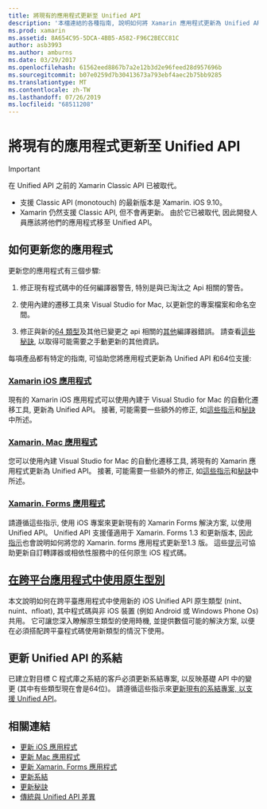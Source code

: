 ```yaml
---
title: 將現有的應用程式更新至 Unified API
description: '本檔連結的各種指南, 說明如何將 Xamarin 應用程式更新為 Unified API。 其中討論了 Xamarin. iOS 應用程式、Xamarin. Mac 應用程式。 Xamarin: Forms 應用程式、跨平臺應用程式中的原生類型, 以及系結專案。'
ms.prod: xamarin
ms.assetid: 8A654C95-5DCA-4BB5-A582-F96C2BECC81C
author: asb3993
ms.author: amburns
ms.date: 03/29/2017
ms.openlocfilehash: 61562eed8867b7a2e12b3d2e96feed28d957696b
ms.sourcegitcommit: b07e0259d7b30413673a793ebf4aec2b75bb9285
ms.translationtype: MT
ms.contentlocale: zh-TW
ms.lasthandoff: 07/26/2019
ms.locfileid: "68511208"
---
```

# <a name="updating-existing-apps-to-the-unified-api"></a>將現有的應用程式更新至 Unified API

> [!IMPORTANT]
> 在 Unified API 之前的 Xamarin Classic API 已被取代。
> - 支援 Classic API (monotouch) 的最新版本是 Xamarin. iOS 9.10。
> - Xamarin 仍然支援 Classic API, 但不會再更新。 由於它已被取代, 因此開發人員應該將他們的應用程式移至 Unified API。

## <a name="how-to-update-your-apps"></a>如何更新您的應用程式

更新您的應用程式有三個步驟:

1. 修正現有程式碼中的任何編譯器警告, 特別是與已淘汰之 Api 相關的警告。

2. 使用內建的遷移工具來 Visual Studio for Mac, 以更新您的專案檔案和命名空間。

3. 修正與新的[64 類型](~/cross-platform/macios/nativetypes.md)及其他已變更之 api 相關的[其他](~/cross-platform/macios/unified/overview.md#deprecated-typos)編譯器錯誤。 請查看[這些秘訣](~/cross-platform/macios/unified/updating-tips.md), 以取得可能需要之手動更新的其他資訊。

每項產品都有特定的指南, 可協助您將應用程式更新為 Unified API 和64位支援:

### <a name="xamarinios-appscross-platformmaciosunifiedupdating-ios-appsmd"></a>[Xamarin iOS 應用程式](~/cross-platform/macios/unified/updating-ios-apps.md)

現有的 Xamarin iOS 應用程式可以使用內建于 Visual Studio for Mac 的自動化遷移工具, 更新為 Unified API。 接著, 可能需要一些額外的修正, 如[這些指示](~/cross-platform/macios/unified/updating-ios-apps.md)和[秘訣](~/cross-platform/macios/unified/updating-tips.md)中所述。

### <a name="xamarinmac-appscross-platformmaciosunifiedupdating-mac-appsmd"></a>[Xamarin. Mac 應用程式](~/cross-platform/macios/unified/updating-mac-apps.md)

您可以使用內建 Visual Studio for Mac 的自動化遷移工具, 將現有的 Xamarin 應用程式更新為 Unified API。 接著, 可能需要一些額外的修正, 如[這些指示](~/cross-platform/macios/unified/updating-mac-apps.md)和[秘訣](~/cross-platform/macios/unified/updating-tips.md)中所述。

### <a name="xamarinforms-appscross-platformmaciosunifiedupdating-xamarin-forms-appsmd"></a>[Xamarin. Forms 應用程式](~/cross-platform/macios/unified/updating-xamarin-forms-apps.md)

請遵循這些指示, 使用 iOS 專案來更新現有的 Xamarin Forms 解決方案, 以使用 Unified API。 Unified API 支援僅適用于 Xamarin. Forms 1.3 和更新版本, 因此[指示](~/cross-platform/macios/unified/updating-xamarin-forms-apps.md)也會說明如何將您的 Xamarin. forms 應用程式更新至1.3 版。 這些[提示](~/cross-platform/macios/unified/updating-tips.md)可協助更新自訂轉譯器或相依性服務中的任何原生 iOS 程式碼。

## <a name="working-with-native-types-in-cross-platform-appscross-platformmaciosnativetypesmd"></a>[在跨平台應用程式中使用原生型別](~/cross-platform/macios/nativetypes.md)

本文說明如何在跨平臺應用程式中使用新的 iOS Unified API 原生類型 (nint、nuint、nfloat), 其中程式碼與非 iOS 裝置 (例如 Android 或 Windows Phone Os) 共用。 它可讓您深入瞭解原生類型的使用時機, 並提供數個可能的解決方案, 以便在必須搭配跨平臺程式碼使用新類型的情況下使用。

## <a name="update-bindings-to-the-unified-api"></a>更新 Unified API 的系結

已建立對目標 C 程式庫之系結的客戶必須更新系結專案, 以反映基礎 API 中的變更 (其中有些類型現在會是64位)。
請遵循這些指示來[更新現有的系結專案, 以支援 Unified API](~/cross-platform/macios/unified/update-binding.md)。

## <a name="related-links"></a>相關連結

- [更新 iOS 應用程式](~/cross-platform/macios/unified/updating-ios-apps.md)
- [更新 Mac 應用程式](~/cross-platform/macios/unified/updating-mac-apps.md)
- [更新 Xamarin. Forms 應用程式](~/cross-platform/macios/unified/updating-xamarin-forms-apps.md)
- [更新系結](~/cross-platform/macios/unified/update-binding.md)
- [更新秘訣](~/cross-platform/macios/unified/updating-tips.md)
- [傳統與 Unified API 差異](https://github.com/xamarin/release-notes-archive/blob/master/release-notes/ios/api_changes/classic-vs-unified-8.6.0/index.md)

